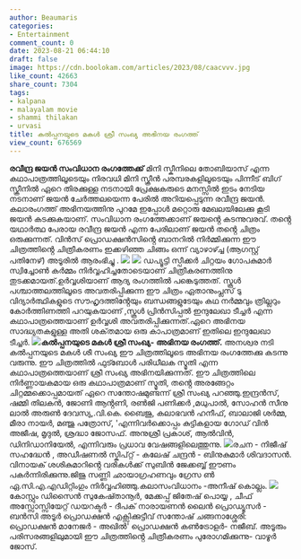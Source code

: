 ```yaml
---
author: Beaumaris
categories:
- Entertainment
comment_count: 0
date: 2023-08-21 06:44:10
draft: false
image: https://cdn.boolokam.com/articles/2023/08/caacvvv.jpg
like_count: 42663
share_count: 7304
tags:
- kalpana
- malayalam movie
- shammi thilakan
- urvasi
title: കൽപ്പനയുടെ മകൾ ശ്രീ സംഖ്യ അഭിനയ രംഗത്ത്
view_count: 676569
---
```


**രവീന്ദ്ര ജയൻ സംവിധാന രംഗത്തേക്ക്** മിനി സ്കീനിലെ തോബിയാസ് എന്ന കഥാപാത്രത്തിലൂടെയും നിരവധി മിനി സ്ക്രീൻ പരമ്പരകളിലൂടെയും പിന്നീട് ബിഗ്‌ സ്ക്രീനിൽ ഏറെ തിരക്കുള്ള നടനായി പ്രേക്ഷകരുടെ മനസ്സിൽ ഇടം നേടിയ നടനാണ് ജയൻ ചേർത്തലയെന്ന പേരിൽ അറിയപ്പെടുന്ന രവീന്ദ്ര ജയൻ. കലാരംഗത്ത് അഭിനയത്തിനു പുറമേ ഇപ്പോൾ മറ്റൊരു മേഖലയിലേക്കു കൂടി ജയൻ കടക്കുകയാണ്. സംവിധാന രംഗത്തേക്കാണ് ജയൻ്റെ കടന്നുവരവ്. തൻ്റെ യഥാർത്ഥ പേരായ രവീന്ദ്ര ജയൻ എന്ന പേരിലാണ് ജയൻ തൻ്റെ ചിത്രം ഒരുക്കുന്നത്. വിൻസ് പ്രൊഡക്ഷൻസിൻ്റെ ബാനറിൽ നിർമ്മിക്കുന്ന ഈ ചിത്രത്തിൻ്റെ ചിത്രീകരണം ഇക്കഴിഞ്ഞ ചിങ്ങം ഒന്ന് വ്യാഴാഴ്ച്ച (ആഗസ്റ്റ് പതിനേഴ്) അടൂരിൽ ആരംഭിച്ചു . ![](https://cdn.boolokam.com/articles/2023/08/caacvvv.jpg) ![](https://cdn.boolokam.com/articles/2023/08/fgh.jpg) ഡപ്യൂട്ടി സ്പീക്കർ ചിറ്റയം ഗോപകുമാർ സ്വിച്ചോൺ കർമ്മം നിർവ്വഹിച്ചതോടെയാണ് ചിത്രീകരണത്തിനു തുടക്കമായത്.ഉർവ്വശിയാണ് ആദ്യ രംഗത്തിൽ പങ്കെടുത്തത്. സ്കൂൾ പശ്ചാത്തലത്തിലൂടെ അവതരിപ്പിക്കുന്ന ഈ ചിത്രം ഏതാനുംപ്ലസ് ടു വിദ്യാർത്ഥികളുടെ സൗഹൃദത്തിൻ്റേയും ബന്ധങ്ങളുടേയും കഥ നർമ്മവും ത്രില്ലറും കോർത്തിണത്തി പറയുകയാണ് ,സ്കൂൾ പ്രിൻസിപ്പൽ ഇന്ദുലേഖാ ടീച്ചർ എന്ന കഥാപാത്രത്തെയാണ് ഉർവ്വശി അവതരിപ്പിക്കുന്നത്.ഏറെ അഭിനയ സാദ്ധ്യതകളുള്ള അതി ശക്‌തമായ ഒരു കാപാത്രമാണ് ഇതിലെ ഇന്ദുലേഖാ ടീച്ചർ. **![](https://cdn.boolokam.com/articles/2023/08/cvvbbb.jpg)കൽപ്പനയുടെ മകൾ ശ്രീ സംഖ്യ- അഭിനയ രംഗത്ത്.** അനശ്വര നടി കൽപ്പനയുടെ മകൾ ശീ സംഖ്യ ഈ ചിത്രത്തിലൂടെ അഭിനയ രംഗത്തേക്കു കടന്നു വരുന്നു. ഈ ചിത്രത്തിൽ ഫുട്ബോൾ പരിധീലക സ്മൃതി എന്ന കഥാപാത്രത്തെയാണ് ശ്രീ സംഖ്യ അഭിനയിക്കുന്നത്. ഈ ചിത്രത്തിലെ നിർണ്ണായകമായ ഒരു കഥാപാത്രമാണ് സ്മൃതി, തൻ്റെ അരങ്ങേറ്റം ചിറ്റമ്മക്കൊപ്പമായത് ഏറെ സന്തോഷമുണ്ടന്ന് ശ്രീ സംഖ്യ പറഞ്ഞു.ഇന്ദ്രൻസ്, ഷമ്മി തിലകൻ, ജോണി ആൻ്റണി, രൺജി പണിക്കർ ,മധുപാൽ, സോഹൻ സീനു ലാൽ അരുൺ ദേവസ്യ,.വി.കെ. ബൈജു, കലാഭവൻ ഹനീഫ്, ബാലാജി ശർമ്മ, മീരാ നായർ, മഞ്ജു പത്രോസ്, 'എന്നിവർക്കൊപ്പം കുട്ടികളായ ഗോഡ് വിൻ അജീഷ, മൃദുൽ, ശ്രദ്ധാ ജോസഫ്. അനുശ്രീ പ്രകാശ്, ആൽവിൻ, ഡിനിഡാനിയേൽ, എന്നിവരും പ്രധാവ വേഷങ്ങളിലെത്തുന്നു. ![](https://cdn.boolokam.com/articles/2023/08/vvbb.jpg)രചന - നിജീഷ് സഹദ്ധേൻ , അഡീഷണൽ സ്കിപ്റ്റ് - കലേഷ് ചന്ദ്രൻ - ബിനുകുമാർ ശിവദാസൻ. വിനായക് ശശികുമാറിൻ്റെ വരികൾക്ക് സുബിൻ ജേക്കബ്ബ് ഈണം പകർന്നിരിക്കുന്നു.ജിജു സണ്ണി ഛായാഗ്രഹണവും ഗ്രേസ ൺ ഏ.സി.എ.എഡിറ്റിംഗും നിർവ്വഹിഞ്ഞു.കലാസംവിധാനം -അനീഷ് കൊല്ലം. ![](https://cdn.boolokam.com/articles/2023/08/vbbb.jpg)കോസ്റ്റും ഡിസൈൻ സുകേഷ്താനൂർ, മേക്കപ്പ് ജിതേഷ് പൊയ്യ , ചീഫ് അസ്സോസ്സിയേറ്റ് ഡയറക്ടർ - ദീപക് നാരായണൻ ലൈൻ പ്രൊഡ്യൂസർ - ബൻസി അടൂർ പ്രൊഡക്ഷൻ എക്സിക്കുട്ടീവ് സന്തോഷ് ചങ്ങനാശ്ശേരി: പ്രൊഡക്ഷൻ മാനേജർ - അഖിൽ' പ്രൊഡക്ഷൻ കൺട്രോളർ- നജീബ്. അടൂരും പരിസരങ്ങളിലുമായി ഈ ചിത്രത്തിൻ്റെ ചിത്രീകരണം പുരോഗമിക്കുന്നു- വാഴൂർ ജോസ്.